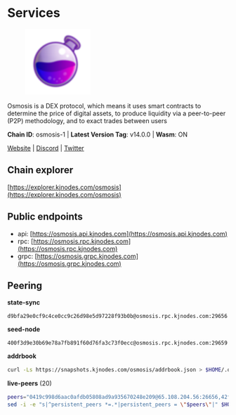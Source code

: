 # Services

<figure><img src="https://raw.githubusercontent.com/kj89/cosmos-images/main/logos/osmosis.png" width="150" alt=""><figcaption></figcaption></figure>

Osmosis is a DEX protocol, which means it uses smart contracts  to determine the price of digital assets, to produce liquidity  via a peer-to-peer (P2P) methodology, and to exact trades between users

**Chain ID**: osmosis-1 | **Latest Version Tag**: v14.0.0 | **Wasm**: ON

[Website](https://osmosis.zone) | [Discord](https://discord.gg/osmosis) | [Twitter](https://twitter.com/osmosiszone)




## Chain explorer
[https://explorer.kjnodes.com/osmosis](https://explorer.kjnodes.com/osmosis)

## Public endpoints

* api: [https://osmosis.api.kjnodes.com](https://osmosis.api.kjnodes.com)
* rpc: [https://osmosis.rpc.kjnodes.com](https://osmosis.rpc.kjnodes.com)
* grpc: [https://osmosis.grpc.kjnodes.com](https://osmosis.grpc.kjnodes.com)

## Peering

**state-sync**

```text
d9bfa29e0cf9c4ce0cc9c26d98e5d97228f93b0b@osmosis.rpc.kjnodes.com:29656
```

**seed-node**

```text
400f3d9e30b69e78a7fb891f60d76fa3c73f0ecc@osmosis.rpc.kjnodes.com:29659
```

**addrbook**
```bash
curl -Ls https://snapshots.kjnodes.com/osmosis/addrbook.json > $HOME/.osmosisd/config/addrbook.json
```

**live-peers** (20)
```bash
peers="0419c998d6aac0afdb05808ad9a935670248e209@65.108.204.56:26656,42f42a4b3527b927d5002d45abd37f66ecdd4861@51.178.74.75:16656,2f4c0337b2522034a614a5cb2c61a891fe753c03@5.9.81.187:29656,3197daa0ee5245b17a546be032ff0f6814e1d1db@148.251.191.239:26656,31d2c86f7957e2db91297e54c3b0456ea06c2250@173.67.177.115:26656,4d659b7b244a68913bfbdc6c9e7aa1a64391238e@74.118.139.59:26656,9b1bfb99d9eb04af32510ed8e3eb83c59448662f@95.214.52.220:26656,8e72d0b37a9dc16ea58c0da705caa6530badd6ce@138.197.68.193:26656,471518432477e31ea348af246c0b54095d41352c@88.198.131.122:26656,e153cc49052d67280dfdd6d660f3d98622905850@209.133.193.74:26656,6b1dd134b30aeaeb2f21f33bd2cd0370a2275501@138.68.6.165:26656,6178f129efa76d235436e2156959d0acb4772c6a@65.108.128.168:36656,5e9051d2ae7d9be1656a5348ad0916f255b96c73@135.181.214.17:26656,f9bfc7f25f63bd7e392fbe5465126b311465cbce@65.108.78.186:26656,406f64a8d601e34d7311fd61ec87b0c7028bd230@138.201.23.39:46656,60a2c89e7253502e93517a026f44a2431cc81230@220.85.113.39:26656,ec929701754be057fb38c824fc127e26add9c900@138.201.121.185:26666,d0d4b88110767c503baa8a618cfd7e284482f8dc@37.120.245.11:26656,d9bfa29e0cf9c4ce0cc9c26d98e5d97228f93b0b@65.109.88.38:29656,4e38d3caa1554d7f46a2654fa9997554c13f61f2@95.216.96.61:26656"
sed -i -e "s|^persistent_peers *=.*|persistent_peers = \"$peers\"|" $HOME/.osmosisd/config/config.toml
```
